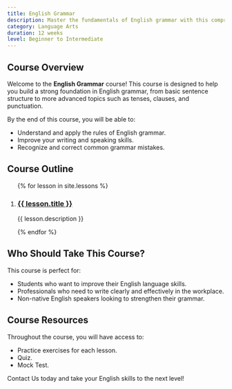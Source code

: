 ```yaml
---
title: English Grammar
description: Master the fundamentals of English grammar with this comprehensive course. Ideal for students, professionals, and anyone looking to improve their language skills.
category: Language Arts
duration: 12 weeks
level: Beginner to Intermediate
---
```


## Course Overview

Welcome to the **English Grammar** course! This course is designed to help you build a strong foundation in English grammar, from basic sentence structure to more advanced topics such as tenses, clauses, and punctuation.

By the end of this course, you will be able to:

- Understand and apply the rules of English grammar.
- Improve your writing and speaking skills.
- Recognize and correct common grammar mistakes.

## Course Outline

<div>
<ol>
  {% for lesson in site.lessons %}
  <li>
    <h3><a href="{{ lesson.url }}">{{ lesson.title }}</a></h3></li><p>{{ lesson.description }}</p>
  {% endfor %}
</ol>
</div>

## Who Should Take This Course?

This course is perfect for:

- Students who want to improve their English language skills.
- Professionals who need to write clearly and effectively in the workplace.
- Non-native English speakers looking to strengthen their grammar.

## Course Resources

Throughout the course, you will have access to:

- Practice exercises for each lesson.
- Quiz.
- Mock Test.

Contact Us today and take your English skills to the next level!
